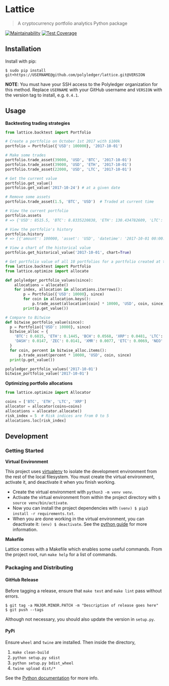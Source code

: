 # Lattice

> A cryptocurrency portfolio analytics Python package

[![Maintainability](https://api.codeclimate.com/v1/badges/ab47790d1135959e03eb/maintainability)](https://codeclimate.com/repos/59efa550adedb802cc000014/maintainability) [![Test Coverage](https://api.codeclimate.com/v1/badges/ab47790d1135959e03eb/test_coverage)](https://codeclimate.com/repos/59efa550adedb802cc000014/test_coverage)

## Installation

Install with pip:

```
$ sudo pip install git+https://USERNAME@github.com/polyledger/lattice.git@VERSION
```

**NOTE**: You must have your SSH access to the Polyledger organization for this method. Replace `USERNAME` with your GitHub username and `VERSION` with the version tag to install, e.g. `0.4.1`.

## Usage

**Backtesting trading strategies**

``` python
from lattice.backtest import Portfolio

# Create a portfolio on October 1st 2017 with $100k
portfolio = Portfolio({'USD': 100000}, '2017-10-01')

# Make some trades
portfolio.trade_asset(39000, 'USD', 'BTC', '2017-10-01')
portfolio.trade_asset(39000, 'USD', 'ETH', '2017-10-01')
portfolio.trade_asset(22000, 'USD', 'LTC', '2017-10-01')

# Get the current value
portfolio.get_value()
portfolio.get_value('2017-10-24') # at a given date

# Remove some assets
portfolio.trade_asset(1.5, 'BTC', 'USD')  # Traded at current time

# View the current portfolio
portfolio.assets
# => {'USD': 8515.5, 'BTC': 8.8335220838, 'ETH': 130.434782609, 'LTC': 423.07692307}

# View the portfolio's history
portfolio.history
# => [{'amount': 100000, 'asset': 'USD', 'datetime': '2017-10-01 00:00:00'}, {'amount': -39000, 'asset': 'USD', 'datetime': '2017-10-01 00:00:00'}, {'amount': 8.8335220838, 'asset': 'BTC', 'datetime': '2017-10-01 00:00:00'}, {'amount': -39000, 'asset': 'USD', 'datetime': '2017-10-01 00:00:00'}, {'amount': 130.434782609, 'asset': 'ETH', 'datetime': '2017-10-01'00:00:00 }, {'amount': -22000, 'asset': 'USD', 'datetime': '2017-10-01 00:00:00'}, {'amount': 423.07692307, 'asset': 'LTC', 'datetime': '2017-10-01'00:00:00 }, {'amount': -1.5, 'asset': 'BTC', 'datetime': '2017-10-24 18:57:30.665241' }, {'amount': 8515.5, 'asset': 'USD', 'datetime': '2017-10-24 18:57:30.665241' }]

# View a chart of the historical value
portfolio.get_historical_value('2017-10-01', chart=True)

# Get portfolio value of all 10 portfolios for a portfolio created at the start of October
from lattice.backtest import Portfolio
from lattice.optimize import allocate

def polyledger_portfolio_values(since):
    allocations = allocate()
    for index, allocation in allocations.iterrows():
        p = Portfolio({'USD': 10000}, since)
        for coin in allocation.keys():
            p.trade_asset(allocation[coin] * 10000, 'USD', coin, since)
        print(p.get_value())

# Compare to Bitwise
def bitwise_portfolio_value(since):
  p = Portfolio({'USD': 10000}, since)
  bitwise_alloc = {
    'BTC': 0.6815, 'ETH': 0.1445, 'BCH': 0.0568, 'XRP': 0.0481, 'LTC': 0.0194,
    'DASH': 0.0147, 'ZEC': 0.0141, 'XMR': 0.0077, 'ETC': 0.0069, 'NEO': 0.0062
  }
  for coin, percent in bitwise_alloc.items():
      p.trade_asset(percent * 10000, 'USD', coin, since)
  print(p.get_value())

polyledger_portfolio_values('2017-10-01')
bitwise_portfolio_value('2017-10-01')
```

**Optimizing portfolio allocations**

```python
from lattice.optimize import Allocator

coins = ['BTC', 'ETH', 'LTC', 'XRP']
allocator = allocator(coins=coins)
allocations = allocator.allocate()
risk_index = 5  # Risk indices are from 0 to 5
allocations.loc[risk_index]
```

## Development

### Getting Started

**Virtual Environment**

This project uses [virtualenv](http://pypi.python.org/pypi/virtualenv) to isolate the development environment from the rest of the local filesystem. You must create the virtual environment, activate it, and deactivate it when you finish working.

- Create the virtual environment with `python3 -m venv venv`.
- Activate the virtual environment from within the project directory with `$ source venv/bin/activate`.
- Now you can install the project dependencies with `(venv) $ pip3 install -r requirements.txt`.
- When you are done working in the virtual environment, you can deactivate it: `(env) $ deactivate`. See the [python guide](http://docs.python-guide.org/en/latest/dev/virtualenvs/) for more information.

**Makefile**

Lattice comes with a Makefile which enables some useful commands. From the project root, run `make help` for a list of commands.

### Packaging and Distributing

#### GitHub Release

Before tagging a release, ensure that `make test` and `make lint` pass without errors.

```
$ git tag -a MAJOR.MINOR.PATCH -m "Description of release goes here"
$ git push --tags
```

Although not necessary, you should also update the version in `setup.py`.

#### PyPi

Ensure `wheel` and `twine` are installed. Then inside the directory,

1. `make clean-build`
1. `python setup.py sdist`
2. `python setup.py bdist_wheel`
3. `twine upload dist/*`

See the [Python documentation](https://packaging.python.org/tutorials/distributing-packages/) for more info.
